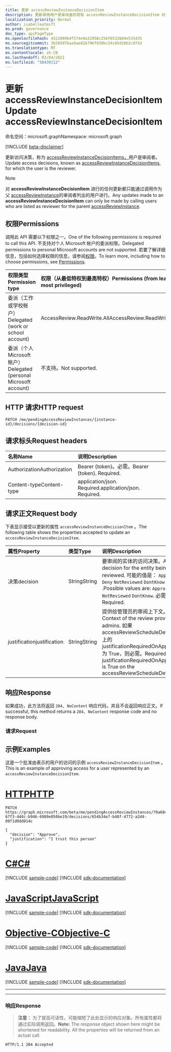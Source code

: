 ```yaml
---
title: 更新 accessReviewInstanceDecisionItem
description: 更新调用用户是审阅者的现有 accessReviewInstanceDecisionItem 对象。
localization_priority: Normal
author: isabelleatmsft
ms.prod: governance
doc_type: apiPageType
ms.openlocfilehash: 4322009b4f574e9a32958c25bf65320d4e535435
ms.sourcegitcommit: 3b583d7baa9ae81b796fd30bc24c65d26b2cdf43
ms.translationtype: MT
ms.contentlocale: zh-CN
ms.lasthandoff: 03/04/2021
ms.locfileid: "50439112"
---
```

# <a name="update-accessreviewinstancedecisionitem"></a><span data-ttu-id="2d5d1-103">更新 accessReviewInstanceDecisionItem</span><span class="sxs-lookup"><span data-stu-id="2d5d1-103">Update accessReviewInstanceDecisionItem</span></span>

<span data-ttu-id="2d5d1-104">命名空间：microsoft.graph</span><span class="sxs-lookup"><span data-stu-id="2d5d1-104">Namespace: microsoft.graph</span></span>

[!INCLUDE [beta-disclaimer](../../includes/beta-disclaimer.md)]

<span data-ttu-id="2d5d1-105">更新访问决策，称为 [accessReviewInstanceDecisionItems，](../resources/accessreviewinstancedecisionitem.md)用户是审阅者。</span><span class="sxs-lookup"><span data-stu-id="2d5d1-105">Update access decisions, known as [accessReviewInstanceDecisionItems](../resources/accessreviewinstancedecisionitem.md), for which the user is the reviewer.</span></span>

>[!NOTE]
><span data-ttu-id="2d5d1-106">对 **accessReviewInstanceDecisionItem** 进行的任何更新都只能通过调用作为父 [accessReviewInstance](../resources/accessreviewinstance.md)的审阅者列出的用户进行。</span><span class="sxs-lookup"><span data-stu-id="2d5d1-106">Any updates made to an **accessReviewInstanceDecisionItem** can only be made by calling users who are listed as reviewer for the parent [accessReviewInstance](../resources/accessreviewinstance.md).</span></span>

## <a name="permissions"></a><span data-ttu-id="2d5d1-107">权限</span><span class="sxs-lookup"><span data-stu-id="2d5d1-107">Permissions</span></span>
<span data-ttu-id="2d5d1-108">调用此 API 需要以下权限之一。</span><span class="sxs-lookup"><span data-stu-id="2d5d1-108">One of the following permissions is required to call this API.</span></span> <span data-ttu-id="2d5d1-109">不支持对个人 Microsoft 帐户的委派权限。</span><span class="sxs-lookup"><span data-stu-id="2d5d1-109">Delegated permissions to personal Microsoft accounts are not supported.</span></span> <span data-ttu-id="2d5d1-110">若要了解详细信息，包括如何选择权限的信息，请参阅[权限](/graph/permissions-reference)。</span><span class="sxs-lookup"><span data-stu-id="2d5d1-110">To learn more, including how to choose permissions, see [Permissions](/graph/permissions-reference).</span></span>

|<span data-ttu-id="2d5d1-111">权限类型</span><span class="sxs-lookup"><span data-stu-id="2d5d1-111">Permission type</span></span>                        | <span data-ttu-id="2d5d1-112">权限（从最低特权到最高特权）</span><span class="sxs-lookup"><span data-stu-id="2d5d1-112">Permissions (from least to most privileged)</span></span>              |
|:--------------------------------------|:---------------------------------------------------------|
|<span data-ttu-id="2d5d1-113">委派（工作或学校帐户）</span><span class="sxs-lookup"><span data-stu-id="2d5d1-113">Delegated (work or school account)</span></span>     | <span data-ttu-id="2d5d1-114">AccessReview.ReadWrite.All</span><span class="sxs-lookup"><span data-stu-id="2d5d1-114">AccessReview.ReadWrite.All</span></span> |
|<span data-ttu-id="2d5d1-115">委派（个人 Microsoft 帐户）</span><span class="sxs-lookup"><span data-stu-id="2d5d1-115">Delegated (personal Microsoft account)</span></span>|<span data-ttu-id="2d5d1-116">不支持。</span><span class="sxs-lookup"><span data-stu-id="2d5d1-116">Not supported.</span></span>|

## <a name="http-request"></a><span data-ttu-id="2d5d1-117">HTTP 请求</span><span class="sxs-lookup"><span data-stu-id="2d5d1-117">HTTP request</span></span>
<!-- { "blockType": "ignored" } -->
```http
PATCH /me/pendingAccessReviewInstances/{instance-id}/decisions/{decision-id}
```
## <a name="request-headers"></a><span data-ttu-id="2d5d1-118">请求标头</span><span class="sxs-lookup"><span data-stu-id="2d5d1-118">Request headers</span></span>
| <span data-ttu-id="2d5d1-119">名称</span><span class="sxs-lookup"><span data-stu-id="2d5d1-119">Name</span></span>         | <span data-ttu-id="2d5d1-120">说明</span><span class="sxs-lookup"><span data-stu-id="2d5d1-120">Description</span></span> |
|:-------------|:------------|
|<span data-ttu-id="2d5d1-121">Authorization</span><span class="sxs-lookup"><span data-stu-id="2d5d1-121">Authorization</span></span>|<span data-ttu-id="2d5d1-p102">Bearer {token}。必需。</span><span class="sxs-lookup"><span data-stu-id="2d5d1-p102">Bearer {token}. Required.</span></span>|
| <span data-ttu-id="2d5d1-124">Content-type</span><span class="sxs-lookup"><span data-stu-id="2d5d1-124">Content-type</span></span> | <span data-ttu-id="2d5d1-p103">application/json. Required.</span><span class="sxs-lookup"><span data-stu-id="2d5d1-p103">application/json. Required.</span></span> |

## <a name="request-body"></a><span data-ttu-id="2d5d1-127">请求正文</span><span class="sxs-lookup"><span data-stu-id="2d5d1-127">Request body</span></span>
<span data-ttu-id="2d5d1-128">下表显示接受以更新的属性 `accessReviewInstanceDecisionItem` 。</span><span class="sxs-lookup"><span data-stu-id="2d5d1-128">The following table shows the properties accepted to update an `accessReviewInstanceDecisionItem`.</span></span>

| <span data-ttu-id="2d5d1-129">属性</span><span class="sxs-lookup"><span data-stu-id="2d5d1-129">Property</span></span>     | <span data-ttu-id="2d5d1-130">类型</span><span class="sxs-lookup"><span data-stu-id="2d5d1-130">Type</span></span>       | <span data-ttu-id="2d5d1-131">说明</span><span class="sxs-lookup"><span data-stu-id="2d5d1-131">Description</span></span> |
|:-------------|:------------|:------------|
| <span data-ttu-id="2d5d1-132">决策</span><span class="sxs-lookup"><span data-stu-id="2d5d1-132">decision</span></span>  | <span data-ttu-id="2d5d1-133">String</span><span class="sxs-lookup"><span data-stu-id="2d5d1-133">String</span></span> | <span data-ttu-id="2d5d1-134">要审阅的实体的访问决策。</span><span class="sxs-lookup"><span data-stu-id="2d5d1-134">Access decision for the entity being reviewed.</span></span> <span data-ttu-id="2d5d1-135">可能的值是： `Approve` `Deny` `NotReviewed` `DontKnow` .</span><span class="sxs-lookup"><span data-stu-id="2d5d1-135">Possible values are: `Approve` `Deny` `NotReviewed` `DontKnow`.</span></span> <span data-ttu-id="2d5d1-136">必需。</span><span class="sxs-lookup"><span data-stu-id="2d5d1-136">Required.</span></span>  |
|  <span data-ttu-id="2d5d1-137">justification</span><span class="sxs-lookup"><span data-stu-id="2d5d1-137">justification</span></span> | <span data-ttu-id="2d5d1-138">String</span><span class="sxs-lookup"><span data-stu-id="2d5d1-138">String</span></span> | <span data-ttu-id="2d5d1-139">提供给管理员的审阅上下文。</span><span class="sxs-lookup"><span data-stu-id="2d5d1-139">Context of the review provided to admins.</span></span> <span data-ttu-id="2d5d1-140">如果 accessReviewScheduleDefinition 上的 justificationRequiredOnApproval 为 True，则必需。</span><span class="sxs-lookup"><span data-stu-id="2d5d1-140">Required if justificationRequiredOnApproval is True on the accessReviewScheduleDefinition.</span></span>  |

## <a name="response"></a><span data-ttu-id="2d5d1-141">响应</span><span class="sxs-lookup"><span data-stu-id="2d5d1-141">Response</span></span>
<span data-ttu-id="2d5d1-142">如果成功，此方法将返回 `204, NoContent` 响应代码，并且不会返回响应正文。</span><span class="sxs-lookup"><span data-stu-id="2d5d1-142">If successful, this method returns a `204, NoContent` response code and no response body.</span></span>

### <a name="request"></a><span data-ttu-id="2d5d1-143">请求</span><span class="sxs-lookup"><span data-stu-id="2d5d1-143">Request</span></span>
## <a name="examples"></a><span data-ttu-id="2d5d1-144">示例</span><span class="sxs-lookup"><span data-stu-id="2d5d1-144">Examples</span></span>

<span data-ttu-id="2d5d1-145">这是一个批准由表示的用户的访问的示例 `accessReviewInstanceDecisionItem` 。</span><span class="sxs-lookup"><span data-stu-id="2d5d1-145">This is an example of approving access for a user represented by an `accessReviewInstanceDecisionItem`.</span></span>


# <a name="http"></a>[<span data-ttu-id="2d5d1-146">HTTP</span><span class="sxs-lookup"><span data-stu-id="2d5d1-146">HTTP</span></span>](#tab/http)
<!-- {
  "blockType": "request",
  "name": "update_accessReviewInstanceDecisionItem"
}-->
```http
PATCH https://graph.microsoft.com/beta/me/pendingAccessReviewInstances/70a68410-67f3-4d4c-b946-6989e050be19/decisions/654b34e7-b48f-4772-a2d4-08f1d0dd014c

{
  "decision": "Approve",
  "justification": "I trust this person"
}
```
# <a name="c"></a>[<span data-ttu-id="2d5d1-147">C#</span><span class="sxs-lookup"><span data-stu-id="2d5d1-147">C#</span></span>](#tab/csharp)
[!INCLUDE [sample-code](../includes/snippets/csharp/update-accessreviewinstancedecisionitem-csharp-snippets.md)]
[!INCLUDE [sdk-documentation](../includes/snippets/snippets-sdk-documentation-link.md)]

# <a name="javascript"></a>[<span data-ttu-id="2d5d1-148">JavaScript</span><span class="sxs-lookup"><span data-stu-id="2d5d1-148">JavaScript</span></span>](#tab/javascript)
[!INCLUDE [sample-code](../includes/snippets/javascript/update-accessreviewinstancedecisionitem-javascript-snippets.md)]
[!INCLUDE [sdk-documentation](../includes/snippets/snippets-sdk-documentation-link.md)]

# <a name="objective-c"></a>[<span data-ttu-id="2d5d1-149">Objective-C</span><span class="sxs-lookup"><span data-stu-id="2d5d1-149">Objective-C</span></span>](#tab/objc)
[!INCLUDE [sample-code](../includes/snippets/objc/update-accessreviewinstancedecisionitem-objc-snippets.md)]
[!INCLUDE [sdk-documentation](../includes/snippets/snippets-sdk-documentation-link.md)]

# <a name="java"></a>[<span data-ttu-id="2d5d1-150">Java</span><span class="sxs-lookup"><span data-stu-id="2d5d1-150">Java</span></span>](#tab/java)
[!INCLUDE [sample-code](../includes/snippets/java/update-accessreviewinstancedecisionitem-java-snippets.md)]
[!INCLUDE [sdk-documentation](../includes/snippets/snippets-sdk-documentation-link.md)]

---


---

### <a name="response"></a><span data-ttu-id="2d5d1-151">响应</span><span class="sxs-lookup"><span data-stu-id="2d5d1-151">Response</span></span>
><span data-ttu-id="2d5d1-p106">**注意：** 为了提高可读性，可能缩短了此处显示的响应对象。所有属性都将通过实际调用返回。</span><span class="sxs-lookup"><span data-stu-id="2d5d1-p106">**Note:** The response object shown here might be shortened for readability. All the properties will be returned from an actual call.</span></span>
<!-- {
  "blockType": "response",
  "truncated": false
} -->
```http
HTTP/1.1 204 Accepted
```

<!--
{
  "type": "#page.annotation",
  "description": "Update accessReviewInstanceDecisionItem",
  "keywords": "",
  "section": "documentation",
  "tocPath": "",
  "suppressions": [
  ]
}
-->
